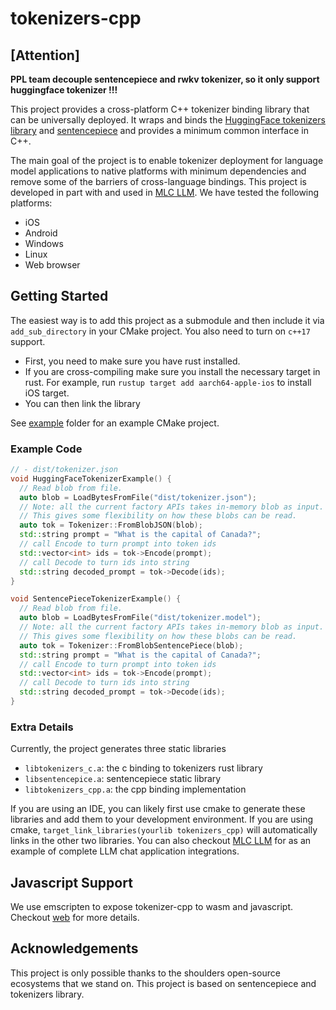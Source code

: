 # tokenizers-cpp

## [Attention]

**PPL team decouple sentencepiece and rwkv tokenizer, so it only support huggingface tokenizer !!!**

This project provides a cross-platform C++ tokenizer binding library that can be universally deployed.
It wraps and binds the [HuggingFace tokenizers library](https://github.com/huggingface/tokenizers)
and [sentencepiece](https://github.com/google/sentencepiece) and provides a minimum common interface in C++.

The main goal of the project is to enable tokenizer deployment for language model applications
to native platforms with minimum dependencies and remove some of the barriers of
cross-language bindings. This project is developed in part with and
used in [MLC LLM](https://github.com/mlc-ai/mlc-llm). We have tested the following platforms:

- iOS
- Android
- Windows
- Linux
- Web browser

## Getting Started

The easiest way is to add this project as a submodule and then
include it via `add_sub_directory` in your CMake project.
You also need to turn on `c++17` support.

- First, you need to make sure you have rust installed.
- If you are cross-compiling make sure you install the necessary target in rust.
  For example, run `rustup target add aarch64-apple-ios` to install iOS target.
- You can then link the library

See [example](example) folder for an example CMake project.

### Example Code

```c++
// - dist/tokenizer.json
void HuggingFaceTokenizerExample() {
  // Read blob from file.
  auto blob = LoadBytesFromFile("dist/tokenizer.json");
  // Note: all the current factory APIs takes in-memory blob as input.
  // This gives some flexibility on how these blobs can be read.
  auto tok = Tokenizer::FromBlobJSON(blob);
  std::string prompt = "What is the capital of Canada?";
  // call Encode to turn prompt into token ids
  std::vector<int> ids = tok->Encode(prompt);
  // call Decode to turn ids into string
  std::string decoded_prompt = tok->Decode(ids);
}

void SentencePieceTokenizerExample() {
  // Read blob from file.
  auto blob = LoadBytesFromFile("dist/tokenizer.model");
  // Note: all the current factory APIs takes in-memory blob as input.
  // This gives some flexibility on how these blobs can be read.
  auto tok = Tokenizer::FromBlobSentencePiece(blob);
  std::string prompt = "What is the capital of Canada?";
  // call Encode to turn prompt into token ids
  std::vector<int> ids = tok->Encode(prompt);
  // call Decode to turn ids into string
  std::string decoded_prompt = tok->Decode(ids);
}
```

### Extra Details

Currently, the project generates three static libraries
- `libtokenizers_c.a`: the c binding to tokenizers rust library
- `libsentencepice.a`: sentencepiece static library
- `libtokenizers_cpp.a`: the cpp binding implementation

If you are using an IDE, you can likely first use cmake to generate
these libraries and add them to your development environment.
If you are using cmake, `target_link_libraries(yourlib tokenizers_cpp)`
will automatically links in the other two libraries.
You can also checkout [MLC LLM](https://github.com/mlc-ai/mlc-llm)
for as an example of complete LLM chat application integrations.

## Javascript Support

We use emscripten to expose tokenizer-cpp to wasm and javascript.
Checkout [web](web) for more details.

## Acknowledgements

This project is only possible thanks to the shoulders open-source ecosystems that we stand on.
This project is based on sentencepiece and tokenizers library.
